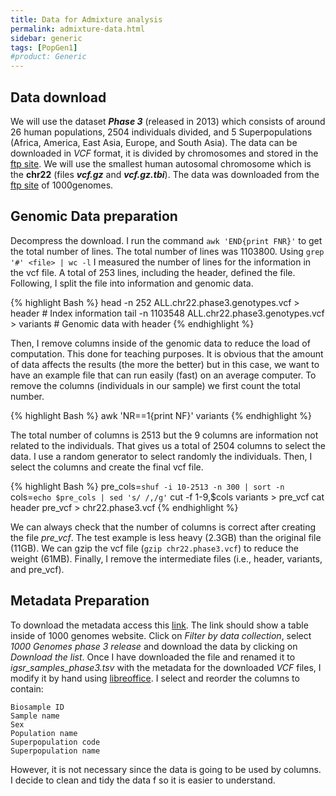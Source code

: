 ```yaml
---
title: Data for Admixture analysis
permalink: admixture-data.html
sidebar: generic
tags: [PopGen1]
#product: Generic
---
```


## Data download

We will use the dataset ***Phase 3*** (released in 2013) which consists of around 26 human populations, 2504 individuals divided, and 5 Superpopulations (Africa, America, East Asia, Europe, and South Asia). The data can be downloaded in _VCF_ format, it is divided by chromosomes and stored in the [ftp site](ftp://ftp.1000genomes.ebi.ac.uk/vol1/ftp/release/20130502/). We will use the smallest human autosomal chromosome which is the **chr22** (files **_vcf.gz_** and **_vcf.gz.tbi_**). The data was downloaded from the [ftp site](ftp://ftp.1000genomes.ebi.ac.uk/vol1/ftp/release/20130502/) of 1000genomes.

## Genomic Data preparation

Decompress the download. I run the command `awk 'END{print FNR}'` to get the total number of lines. The total number of lines was 1103800. Using `grep '#' <file> | wc -l` I measured the number of lines for the information in the vcf file. A total of 253 lines, including the header, defined the file. Following, I split the file into information and genomic data.

{% highlight Bash %}
head -n 252 ALL.chr22.phase3.genotypes.vcf > header         # Index information
tail -n 1103548 ALL.chr22.phase3.genotypes.vcf > variants   # Genomic data with header
{% endhighlight %}

Then, I remove columns inside of the genomic data to reduce the load of computation. This done for teaching purposes. It is obvious that the amount of data affects the results (the more the better) but in this case, we want to have an example file that can run easily (fast) on an average computer. To remove the columns (individuals in our sample) we first count the total number.

{% highlight Bash %}
awk 'NR==1{print NF}' variants
{% endhighlight %}

The total number of columns is 2513 but the 9 columns are information not related to the individuals. That gives us a total of 2504 columns to select the data. I use a random generator to select randomly the individuals. Then, I select the columns and create the final vcf file.

{% highlight Bash %}
pre_cols=`shuf -i 10-2513 -n 300 | sort -n`
cols=`echo $pre_cols | sed 's/ /,/g'`
cut -f 1-9,$cols variants > pre_vcf
cat header pre_vcf > chr22.phase3.vcf
{% endhighlight %}

We can always check that the number of columns is correct after creating the file _pre_vcf_. The test example is less heavy (2.3GB) than the original file (11GB). We can gzip the vcf file (`gzip chr22.phase3.vcf`) to reduce the weight (61MB). Finally, I remove the intermediate files (i.e., header, variants, and pre_vcf).

## Metadata Preparation

To download the metadata access this [link](https://www.internationalgenome.org/data-portal/sample). The link should show a table inside of 1000 genomes website. Click on _Filter by data collection_, select _1000 Genomes phase 3 release_ and download the data by clicking on _Download the list_. Once I have downloaded the file and renamed it to _igsr_samples_phase3.tsv_ with the metadata for the downloaded _VCF_ files, I modify it by hand using [libreoffice](https://libreoffice.org/). I select and reorder the columns to contain:

```
Biosample ID
Sample name
Sex
Population name
Superpopulation code
Superpopulation name
```

However, it is not necessary since the data is going to be used by columns. I decide to clean and tidy the data f so it is easier to understand.